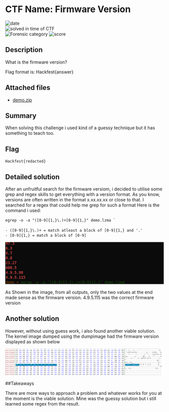 # CTF Name: Firmware Version

![date](https://img.shields.io/badge/date-11.11.2021-brightgreen.svg)  
![solved in time of CTF](https://img.shields.io/badge/solved-in%20time%20of%20CTF-brightgreen.svg)  
![Forensic category](https://img.shields.io/badge/category-Forensic-lightgrey.svg)
![score](https://img.shields.io/badge/score-300-blue.svg)


## Description
What is the firmware version?

Flag format is: Hackfest{answer}

## Attached files

- [demo.zip](./files/demo.zip)

## Summary

When solving this challenge i used kind of a guessy technique but it has something to teach too. 

## Flag
```
Hackfest{redacted}
```

## Detailed solution

After an unfruitful search for the firmware versiom, i decided to utilise some grep and regex skills to get everything with a version format. As you know, versions are often written in the format x.xx.xx.xx or close to that. I searched for a regex that could help me grep for such a format
Here is the command i used:

```
egrep -o -a "([0-9]{1,}\.)+[0-9]{1,}" demo.lzma `

- ([0-9]{1,}\.)+ = match atleast a block of [0-9]{1,} and '.'
- [0-9]{1,} = match a block of [0-9] 

```
![image_info](./files/egrep.png)

As Shown in the image, from all outputs, only the two values at the end made sense as the firmware version. 4.9.5.115 was the correct firmware version

## Another solution

However, without using guess work, i also found another viable solution. The kernel image dumped using the dumpimage had the firmware version displayed as shown below

![image_info](./files/appver.png)
 
##Takeaways

There are more ways to approach a problem and whatever works for you at the moment is the viable solution. Mine was the guessy solution but i still learned some regex from the result.
